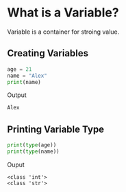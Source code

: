 # What is a Variable?

Variable is a container for stroing value.



## Creating Variables

```python
age = 21
name = "Alex"
print(name)
```



Output

```python
Alex
```



## Printing Variable Type

```python
print(type(age))
print(type(name))
```

Ouput

```shell
<class 'int'>
<class 'str'>
```

